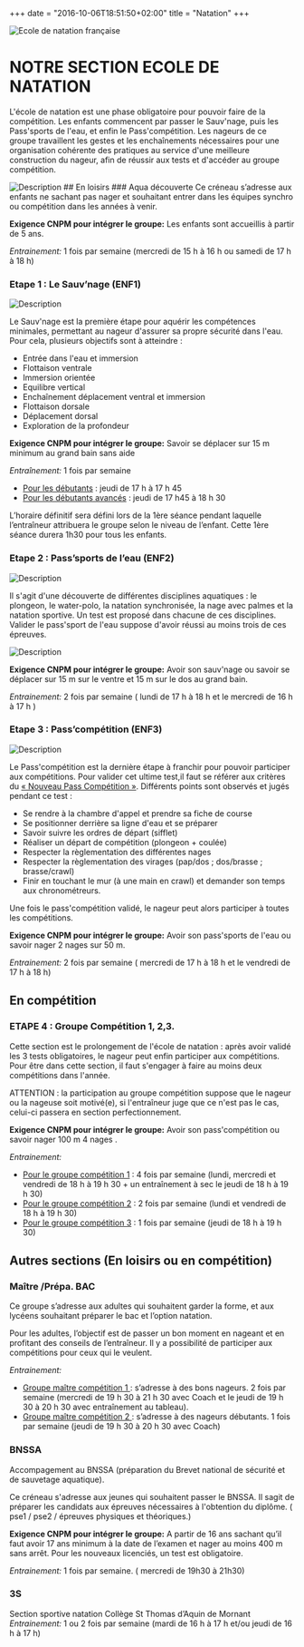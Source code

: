 +++
date = "2016-10-06T18:51:50+02:00"
title = "Natation"
+++

<img src="/img/logo_enf.jpg" class="img-responsive img-center" alt="Ecole de natation française">

# NOTRE SECTION ECOLE DE NATATION

L'école de natation est une phase obligatoire pour pouvoir faire de la
compétition. Les enfants commencent par passer le Sauv'nage, puis les
Pass'sports de l'eau, et enfin le Pass'compétition.
Les nageurs de ce groupe travaillent les gestes et les enchaînements nécessaires
pour une organisation cohérente des pratiques au service d'une meilleure
construction du nageur, afin de réussir aux tests et d'accéder au groupe
compétition.

<img src="/img/desc_enf.jpg" class="img-responsive img-center" alt="Description">
## En loisirs
### Aqua découverte
Ce créneau s’adresse aux enfants ne sachant pas nager et souhaitant entrer dans les équipes synchro ou compétition dans les années à venir.

**Exigence CNPM pour intégrer le groupe:**
Les enfants sont accueillis à partir de 5 ans.

*Entrainement:* 1 fois par semaine (mercredi de 15 h à 16 h ou samedi de 17 h à 18 h)

### Etape 1 : Le Sauv’nage (ENF1)

<img src="/img/sauvnage.jpg" class="img-responsive img-center" alt="Description">

Le Sauv'nage est la première étape pour aquérir les compétences minimales,
permettant au nageur d'assurer sa propre sécurité dans l'eau. Pour cela,
plusieurs objectifs sont à atteindre :

* Entrée dans l'eau et immersion
* Flottaison ventrale
* Immersion orientée
* Equilibre vertical
* Enchaînement déplacement ventral et immersion
* Flottaison dorsale
* Déplacement dorsal
* Exploration de la profondeur

**Exigence CNPM pour intégrer le groupe:**
Savoir se déplacer sur 15 m minimum au grand bain sans aide

*Entraînement:* 1 fois par semaine

* <u>Pour les débutants</u> : jeudi de 17 h à 17 h 45
* <u>Pour les débutants avancés</u> : jeudi de 17 h45 à 18 h 30

L’horaire définitif sera défini lors de la 1ère séance pendant laquelle
l’entraîneur attribuera le groupe selon le niveau de l’enfant.
Cette 1ère séance durera 1h30 pour tous les enfants.

### Etape 2 : Pass’sports de l’eau (ENF2)

<img src="/img/passeport.jpg" class="img-responsive img-center" alt="Description">

Il s'agit d'une découverte de différentes disciplines aquatiques :
le plongeon, le water-polo, la natation synchronisée, la nage avec palmes et
la natation sportive. Un test est proposé dans chacune de ces disciplines.
Valider le pass'sport de l'eau suppose d'avoir réussi au moins trois de ces 
épreuves.

<img src="/img/passeport2.jpg" class="img-responsive img-center" alt="Description">

**Exigence CNPM pour intégrer le groupe:** Avoir son sauv'nage ou savoir se
déplacer sur 15 m sur le ventre et 15 m sur le dos au grand bain.

*Entrainement:* 2 fois par semaine ( lundi de 17 h à 18 h et le mercredi de 16 h à 17 h )

### Etape 3 : Pass’compétition (ENF3)

<img src="/img/passcompet.jpg" class="img-responsive img-center" alt="Description">

Le Pass'compétition est la dernière étape à franchir pour pouvoir participer aux
compétitions. Pour valider cet ultime test,il faut se référer aux critères du [« Nouveau Pass Compétition »](/pdf/nouveau_pass_competition_2020.pdf). Différents points sont observés et jugés pendant ce test :

* Se rendre à la chambre d'appel et prendre sa fiche de course
* Se positionner derrière sa ligne d'eau et se préparer
* Savoir suivre les ordres de départ (sifflet)
* Réaliser un départ de compétition (plongeon + coulée)
* Respecter la règlementation des différentes nages
* Respecter la règlementation des virages (pap/dos ; dos/brasse ; brasse/crawl)
* Finir en touchant le mur (à une main en crawl) et demander son temps aux
chronométreurs.

Une fois le pass'compétition validé, le nageur peut alors participer à toutes
les compétitions.

**Exigence CNPM pour intégrer le groupe:**
Avoir son pass'sports de l'eau ou savoir nager 2 nages sur 50 m.

*Entrainement:* 2 fois par semaine ( mercredi de 17 h à 18 h et le vendredi de
17 h à 18 h)
## En compétition
### ETAPE 4 : Groupe Compétition 1, 2,3.

Cette section est le prolongement de l'école de natation : après avoir validé
les 3 tests obligatoires, le nageur peut enfin participer aux compétitions.
Pour être dans cette section, il faut s'engager à faire au moins deux
compétitions dans l'année.

ATTENTION : la participation au groupe compétition suppose que le nageur ou la
nageuse soit motivé(e), si l'entraîneur juge que ce n'est pas le cas, celui-ci
passera en section perfectionnement.

**Exigence CNPM pour intégrer le groupe:**
Avoir son pass'compétition ou savoir nager 100 m 4 nages .

*Entrainement:*

* <u>Pour le groupe compétition 1</u> : 4 fois par semaine (lundi, mercredi et
vendredi de 18 h à 19 h 30 + un entraînement à sec le jeudi de 18 h à 19 h 30)
* <u>Pour le groupe compétition 2</u> : 2 fois par semaine (lundi et vendredi de 18
h à 19 h 30)
* <u>Pour le groupe compétition 3</u> : 1 fois par semaine (jeudi de 18 h à 19 h 30)

## Autres sections (En loisirs ou en compétition)
### Maître /Prépa. BAC
Ce groupe s’adresse aux adultes qui souhaitent garder la forme, et aux lycéens
souhaitant préparer le bac et l’option natation.

Pour les adultes, l’objectif est de passer un bon moment en nageant et en 
profitant des conseils de l’entraîneur. Il y a possibilité de participer aux
compétitions pour ceux qui le veulent.

*Entrainement:*

* <u>Groupe maître compétition 1 </u>: s’adresse à des bons nageurs. 2 fois par
semaine (mercredi de 19 h 30 à 21 h 30 avec Coach et le jeudi de 19 h 30 à 20 h 30
avec entraînement au tableau).
* <u>Groupe maître compétition 2 </u>: s’adresse à des nageurs débutants.
1 fois par semaine (jeudi de 19 h 30 à 20 h 30 avec Coach)

### BNSSA
Accompagement au BNSSA (préparation du Brevet national de sécurité et de
sauvetage aquatique).

Ce créneau s'adresse aux jeunes qui souhaitent passer le BNSSA.
Il sagit de préparer les candidats aux épreuves nécessaires à l'obtention du
diplôme. ( pse1 / pse2 / épreuves physiques et théoriques.)

**Exigence CNPM pour intégrer le groupe:**
A partir de 16 ans sachant qu’il faut avoir 17 ans minimum à la date de l’examen
et nager au moins 400 m sans arrêt. Pour les nouveaux licenciés, un test est
obligatoire.

*Entrainement:* 1 fois par semaine. ( mercredi de 19h30 à 21h30)

### 3S
Section sportive natation Collège St Thomas d’Aquin de Mornant
*Entrainement:* 1 ou 2 fois par semaine (mardi de 16 h à 17 h et/ou jeudi de
16 h à 17 h)

